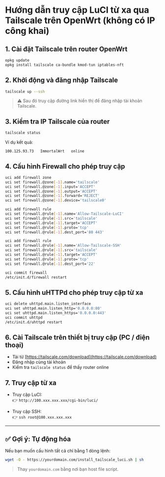 # Hướng dẫn truy cập LuCI từ xa qua Tailscale trên OpenWrt (không có IP công khai)

## 1. Cài đặt Tailscale trên router OpenWrt

```sh
opkg update
opkg install tailscale ca-bundle kmod-tun iptables-nft
```

## 2. Khởi động và đăng nhập Tailscale

```sh
tailscale up --ssh
```

> ⚠️ Sau đó truy cập đường link hiển thị để đăng nhập tài khoản Tailscale.

## 3. Kiểm tra IP Tailscale của router

```sh
tailscale status
```

Ví dụ kết quả:
```
100.125.93.73   ImmortalWrt   online
```

## 4. Cấu hình Firewall cho phép truy cập

```sh
uci add firewall zone
uci set firewall.@zone[-1].name='tailscale'
uci set firewall.@zone[-1].input='ACCEPT'
uci set firewall.@zone[-1].output='ACCEPT'
uci set firewall.@zone[-1].forward='REJECT'
uci set firewall.@zone[-1].device='tailscale0'

uci add firewall rule
uci set firewall.@rule[-1].name='Allow-Tailscale-LuCI'
uci set firewall.@rule[-1].src='tailscale'
uci set firewall.@rule[-1].target='ACCEPT'
uci set firewall.@rule[-1].proto='tcp'
uci set firewall.@rule[-1].dest_port='80 443'

uci add firewall rule
uci set firewall.@rule[-1].name='Allow-Tailscale-SSH'
uci set firewall.@rule[-1].src='tailscale'
uci set firewall.@rule[-1].target='ACCEPT'
uci set firewall.@rule[-1].proto='tcp'
uci set firewall.@rule[-1].dest_port='22'

uci commit firewall
/etc/init.d/firewall restart
```

## 5. Cấu hình uHTTPd cho phép truy cập từ xa

```sh
uci delete uhttpd.main.listen_interface
uci set uhttpd.main.listen_http='0.0.0.0:80'
uci set uhttpd.main.listen_https='0.0.0.0:443'
uci commit uhttpd
/etc/init.d/uhttpd restart
```

## 6. Cài Tailscale trên thiết bị truy cập (PC / điện thoại)

- Tải từ [https://tailscale.com/download](https://tailscale.com/download)
- Đăng nhập cùng tài khoản
- Kiểm tra `tailscale status` để thấy router online

## 7. Truy cập từ xa

- Truy cập LuCI:  
  👉 `http://100.xxx.xxx.xxx/cgi-bin/luci/`

- Truy cập SSH:  
  👉 `ssh root@100.xxx.xxx.xxx`

---

## ✅ Gợi ý: Tự động hóa

Nếu bạn muốn cấu hình tất cả chỉ bằng 1 dòng lệnh:

```sh
wget -O - https://yourdomain.com/install_tailscale_luci.sh | sh
```

> Thay `yourdomain.com` bằng nơi bạn host file script.
